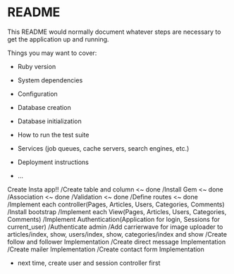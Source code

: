 # README

This README would normally document whatever steps are necessary to get the
application up and running.

Things you may want to cover:

* Ruby version

* System dependencies

* Configuration

* Database creation

* Database initialization

* How to run the test suite

* Services (job queues, cache servers, search engines, etc.)

* Deployment instructions

* ...

Create Insta app!!
/Create table and column <~ done
/Install Gem <~ done
/Association <~ done
/Validation <~ done
/Define routes <~ done
/Implement each controller(Pages, Articles, Users, Categories, Comments)
/Install bootstrap
/Implement each View(Pages, Articles, Users, Categories, Comments)
/Implement Authentication(Application for login, Sessions for current_user)
/Authenticate admin
/Add carrierwave for image uploader to articles/index, show, users/index, show, categories/index and show
/Create follow and follower Implementation
/Create direct message Implementation
/Create mailer Implementation
/Create contact form Implementation

* next time, create user and session controller first
